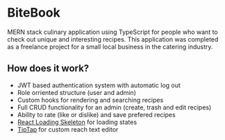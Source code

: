 # BiteBook

MERN stack culinary application using TypeScript for people who want to check out unique and interesting recipes. This application was completed as a freelance project for a small local business in the catering industry.

## How does it work?

* JWT based authentication system with automatic log out
* Role orriented structure (user and admin)
* Custom hooks for rendering and searching recipes
* Full CRUD functionality for an admin (create, trash and edit recipes)
* Ability to rate (like or dislike) and save prefered recipes
* [React Loading Skeleton](https://github.com/dvtng/react-loading-skeleton) for loading states
* [TipTap](https://github.com/ueberdosis/tiptap) for custom reach text editor
